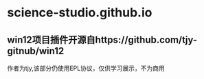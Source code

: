 # science-studio.github.io
## win12项目插件开源自https://github.com/tjy-gitnub/win12
作者为tjy,该部分仍使用EPL协议，仅供学习展示，不为商用

